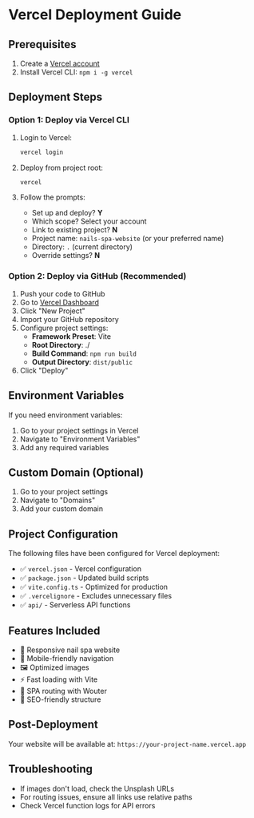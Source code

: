 # Vercel Deployment Guide

## Prerequisites
1. Create a [Vercel account](https://vercel.com/signup)
2. Install Vercel CLI: `npm i -g vercel`

## Deployment Steps

### Option 1: Deploy via Vercel CLI
1. Login to Vercel:
   ```bash
   vercel login
   ```

2. Deploy from project root:
   ```bash
   vercel
   ```

3. Follow the prompts:
   - Set up and deploy? **Y**
   - Which scope? Select your account
   - Link to existing project? **N**
   - Project name: `nails-spa-website` (or your preferred name)
   - Directory: `.` (current directory)
   - Override settings? **N**

### Option 2: Deploy via GitHub (Recommended)
1. Push your code to GitHub
2. Go to [Vercel Dashboard](https://vercel.com/dashboard)
3. Click "New Project"
4. Import your GitHub repository
5. Configure project settings:
   - **Framework Preset**: Vite
   - **Root Directory**: ./
   - **Build Command**: `npm run build`
   - **Output Directory**: `dist/public`
6. Click "Deploy"

## Environment Variables
If you need environment variables:
1. Go to your project settings in Vercel
2. Navigate to "Environment Variables"
3. Add any required variables

## Custom Domain (Optional)
1. Go to your project settings
2. Navigate to "Domains"
3. Add your custom domain

## Project Configuration

The following files have been configured for Vercel deployment:

- ✅ `vercel.json` - Vercel configuration
- ✅ `package.json` - Updated build scripts
- ✅ `vite.config.ts` - Optimized for production
- ✅ `.vercelignore` - Excludes unnecessary files
- ✅ `api/` - Serverless API functions

## Features Included
- 🎨 Responsive nail spa website
- 📱 Mobile-friendly navigation
- 🖼️ Optimized images
- ⚡ Fast loading with Vite
- 🔗 SPA routing with Wouter
- 🎯 SEO-friendly structure

## Post-Deployment
Your website will be available at: `https://your-project-name.vercel.app`

## Troubleshooting
- If images don't load, check the Unsplash URLs
- For routing issues, ensure all links use relative paths
- Check Vercel function logs for API errors 